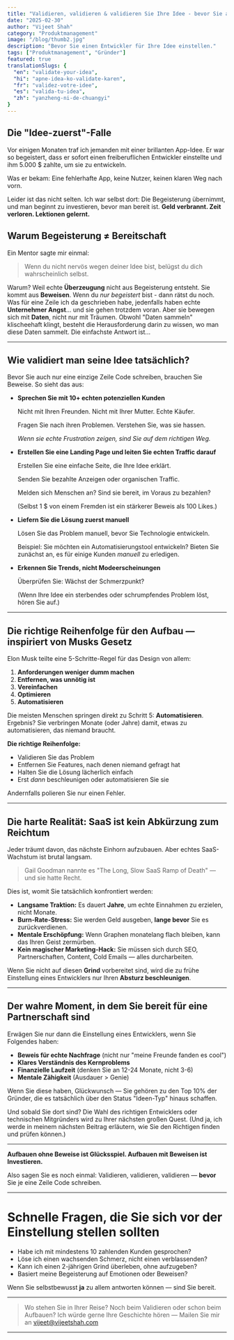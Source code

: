 ```yaml
---
title: "Validieren, validieren & validieren Sie Ihre Idee - bevor Sie auch nur eine Zeile Code schreiben"
date: "2025-02-30"
author: "Vijeet Shah"
category: "Produktmanagement"
image: "/blog/thumb2.jpg"
description: "Bevor Sie einen Entwickler für Ihre Idee einstellen."
tags: ["Produktmanagement", "Gründer"]
featured: true
translationSlugs: {
  "en": "validate-your-idea",
  "hi": "apne-idea-ko-validate-karen",
  "fr": "validez-votre-idee",
  "es": "valida-tu-idea",
  "zh": "yanzheng-ni-de-chuangyi"
}
---
```


## Die "Idee-zuerst"-Falle

Vor einigen Monaten traf ich jemanden mit einer brillanten App-Idee. Er war so begeistert, dass er sofort einen freiberuflichen Entwickler einstellte und ihm 5.000 $ zahlte, um sie zu entwickeln.

Was er bekam: Eine fehlerhafte App, keine Nutzer, keinen klaren Weg nach vorn.

Leider ist das nicht selten. Ich war selbst dort: Die Begeisterung übernimmt, und man beginnt zu investieren, bevor man bereit ist. **Geld verbrannt. Zeit verloren. Lektionen gelernt.**

## Warum Begeisterung ≠ Bereitschaft

Ein Mentor sagte mir einmal:

> Wenn du nicht nervös wegen deiner Idee bist, belügst du dich wahrscheinlich selbst.
> 

Warum? Weil echte **Überzeugung** nicht aus Begeisterung entsteht. Sie kommt aus **Beweisen**. Wenn du *nur begeistert* bist - dann rätst du noch. Was für eine Zeile ich da geschrieben habe, jedenfalls haben echte **Unternehmer Angst**... und sie gehen trotzdem voran. Aber sie bewegen sich mit **Daten**, nicht nur mit Träumen. Obwohl "Daten sammeln" klischeehaft klingt, besteht die Herausforderung darin zu wissen, wo man diese Daten sammelt. Die einfachste Antwort ist...

---

## Wie validiert man seine Idee tatsächlich?

Bevor Sie auch nur eine einzige Zeile Code schreiben, brauchen Sie Beweise. So sieht das aus:

- **Sprechen Sie mit 10+ echten potenziellen Kunden**
    
    Nicht mit Ihren Freunden. Nicht mit Ihrer Mutter. Echte Käufer.
    
    Fragen Sie nach ihren Problemen. Verstehen Sie, was sie hassen.
    
    *Wenn sie echte Frustration zeigen, sind Sie auf dem richtigen Weg.*
    
- **Erstellen Sie eine Landing Page und leiten Sie echten Traffic darauf**
    
    Erstellen Sie eine einfache Seite, die Ihre Idee erklärt.
    
    Senden Sie bezahlte Anzeigen oder organischen Traffic.
    
    Melden sich Menschen an? Sind sie bereit, im Voraus zu bezahlen?
    
    (Selbst 1 $ von einem Fremden ist ein stärkerer Beweis als 100 Likes.)
    
- **Liefern Sie die Lösung zuerst manuell**
    
    Lösen Sie das Problem manuell, bevor Sie Technologie entwickeln.
    
    Beispiel: Sie möchten ein Automatisierungstool entwickeln? Bieten Sie zunächst an, es für einige Kunden *manuell* zu erledigen.
    
- **Erkennen Sie Trends, nicht Modeerscheinungen**
    
    Überprüfen Sie: Wächst der Schmerzpunkt?
    
    (Wenn Ihre Idee ein sterbendes oder schrumpfendes Problem löst, hören Sie auf.)
    

---

## Die richtige Reihenfolge für den Aufbau — inspiriert von Musks Gesetz

Elon Musk teilte eine 5-Schritte-Regel für das Design von allem:

1. **Anforderungen weniger dumm machen**
2. **Entfernen, was unnötig ist**
3. **Vereinfachen**
4. **Optimieren**
5. **Automatisieren**

Die meisten Menschen springen direkt zu Schritt 5: **Automatisieren**. Ergebnis? Sie verbringen Monate (oder Jahre) damit, etwas zu automatisieren, das niemand braucht.

**Die richtige Reihenfolge:**

- Validieren Sie das Problem
- Entfernen Sie Features, nach denen niemand gefragt hat
- Halten Sie die Lösung lächerlich einfach
- Erst *dann* beschleunigen oder automatisieren Sie sie

Andernfalls polieren Sie nur einen Fehler.

---

## Die harte Realität: SaaS ist kein Abkürzung zum Reichtum

Jeder träumt davon, das nächste Einhorn aufzubauen. Aber echtes SaaS-Wachstum ist brutal langsam.

> Gail Goodman nannte es "The Long, Slow SaaS Ramp of Death" — und sie hatte Recht.
> 

Dies ist, womit Sie tatsächlich konfrontiert werden:

- **Langsame Traktion:** Es dauert **Jahre**, um echte Einnahmen zu erzielen, nicht Monate.
- **Burn-Rate-Stress:** Sie werden Geld ausgeben, **lange bevor** Sie es zurückverdienen.
- **Mentale Erschöpfung:** Wenn Graphen monatelang flach bleiben, kann das Ihren Geist zermürben.
- **Kein magischer Marketing-Hack:** Sie müssen sich durch SEO, Partnerschaften, Content, Cold Emails — alles durcharbeiten.

Wenn Sie nicht auf diesen **Grind** vorbereitet sind, wird die zu frühe Einstellung eines Entwicklers nur Ihren **Absturz beschleunigen**.

---

## Der wahre Moment, in dem Sie bereit für eine Partnerschaft sind

Erwägen Sie nur dann die Einstellung eines Entwicklers, wenn Sie Folgendes haben:

- **Beweis für echte Nachfrage** (nicht nur "meine Freunde fanden es cool")
- **Klares Verständnis des Kernproblems**
- **Finanzielle Laufzeit** (denken Sie an 12-24 Monate, nicht 3-6)
- **Mentale Zähigkeit** (Ausdauer > Genie)

Wenn Sie diese haben, Glückwunsch — Sie gehören zu den Top 10% der Gründer, die es tatsächlich über den Status "Ideen-Typ" hinaus schaffen.

Und sobald Sie dort sind? Die Wahl des richtigen Entwicklers oder technischen Mitgründers wird zu Ihrer nächsten großen Quest. (Und ja, ich werde in meinem nächsten Beitrag erläutern, wie Sie den Richtigen finden und prüfen können.)

---

**Aufbauen ohne Beweise ist Glücksspiel. Aufbauen mit Beweisen ist Investieren.**

Also sagen Sie es noch einmal: Validieren, validieren, validieren — **bevor** Sie je eine Zeile Code schreiben.

---

# Schnelle Fragen, die Sie sich vor der Einstellung stellen sollten

- Habe ich mit mindestens 10 zahlenden Kunden gesprochen?
- Löse ich einen wachsenden Schmerz, nicht einen verblassenden?
- Kann ich einen 2-jährigen Grind überleben, ohne aufzugeben?
- Basiert meine Begeisterung auf Emotionen oder Beweisen?

Wenn Sie selbstbewusst **ja** zu allem antworten können — sind Sie bereit.

---

> Wo stehen Sie in Ihrer Reise? Noch beim Validieren oder schon beim Aufbauen?
Ich würde gerne Ihre Geschichte hören — Mailen Sie mir an vijeet@vijeetshah.com
> 

---
